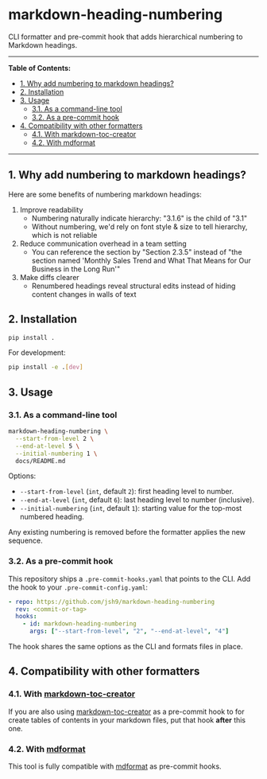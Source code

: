 # markdown-heading-numbering

CLI formatter and pre-commit hook that adds hierarchical numbering to Markdown
headings.

______________________________________________________________________

**Table of Contents:**

<!--TOC-->

- [1. Why add numbering to markdown headings?](#1-why-add-numbering-to-markdown-headings)
- [2. Installation](#2-installation)
- [3. Usage](#3-usage)
  - [3.1. As a command-line tool](#31-as-a-command-line-tool)
  - [3.2. As a pre-commit hook](#32-as-a-pre-commit-hook)
- [4. Compatibility with other formatters](#4-compatibility-with-other-formatters)
  - [4.1. With markdown-toc-creator](#41-with-markdown-toc-creator)
  - [4.2. With mdformat](#42-with-mdformat)

<!--TOC-->

______________________________________________________________________

## 1. Why add numbering to markdown headings?

Here are some benefits of numbering markdown headings:

1. Improve readability
   - Numbering naturally indicate hierarchy: "3.1.6" is the child of "3.1"
   - Without numbering, we'd rely on font style & size to tell hierarchy, which
     is not reliable
2. Reduce communication overhead in a team setting
   - You can reference the section by "Section 2.3.5" instead of "the section
     named 'Monthly Sales Trend and What That Means for Our Business in the
     Long Run'"
3. Make diffs clearer
   - Renumbered headings reveal structural edits instead of hiding content
     changes in walls of text

## 2. Installation

```bash
pip install .
```

For development:

```bash
pip install -e .[dev]
```

## 3. Usage

### 3.1. As a command-line tool

```bash
markdown-heading-numbering \
  --start-from-level 2 \
  --end-at-level 5 \
  --initial-numbering 1 \
  docs/README.md
```

Options:

- `--start-from-level` (`int`, default `2`): first heading level to number.
- `--end-at-level` (`int`, default `6`): last heading level to number
  (inclusive).
- `--initial-numbering` (`int`, default `1`): starting value for the top-most
  numbered heading.

Any existing numbering is removed before the formatter applies the new
sequence.

### 3.2. As a pre-commit hook

This repository ships a `.pre-commit-hooks.yaml` that points to the CLI. Add
the hook to your `.pre-commit-config.yaml`:

```yaml
- repo: https://github.com/jsh9/markdown-heading-numbering
  rev: <commit-or-tag>
  hooks:
    - id: markdown-heading-numbering
      args: ["--start-from-level", "2", "--end-at-level", "4"]
```

The hook shares the same options as the CLI and formats files in place.

## 4. Compatibility with other formatters

### 4.1. With [markdown-toc-creator](https://github.com/jsh9/markdown-toc-creator)

If you are also using
[markdown-toc-creator](https://github.com/jsh9/markdown-toc-creator) as a
pre-commit hook to for create tables of contents in your markdown files, put
that hook **after** this one.

### 4.2. With [mdformat](https://github.com/hukkin/mdformat)

This tool is fully compatible with
[mdformat](https://github.com/hukkin/mdformat) as pre-commit hooks.
